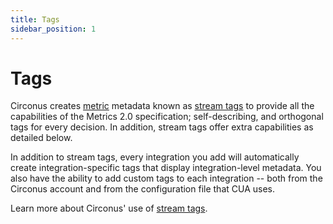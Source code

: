 ```yaml
---
title: Tags
sidebar_position: 1
---
```


# Tags

Circonus creates [metric](/circonus3/additional-resources/glossary#metric) metadata known as [stream tags](/circonus3/additional-resources/glossary#stream-tag) to provide all the capabilities of the Metrics 2.0 specification; self-describing, and orthogonal tags for every decision. In addition, stream tags offer extra capabilities as detailed below.

In addition to stream tags, every integration you add will automatically create integration-specific tags that display integration-level metadata. You also have the ability to add custom tags to each integration -- both from the Circonus account and from the configuration file that CUA uses.

Learn more about Circonus' use of [stream tags](https://www.circonus.com/2018/11/introducing-circonus-stream-tags/).
